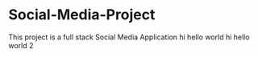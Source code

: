 # Social-Media-Project
This project is a full stack Social Media Application 
hi hello  world
hi hello world 2
